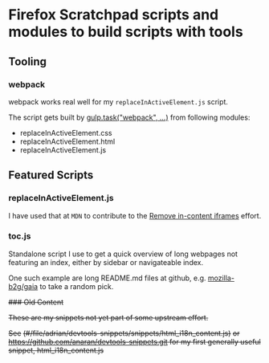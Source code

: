 # Firefox Scratchpad scripts and modules to build scripts with tools

## Tooling

### webpack

webpack works real well for my `replaceInActiveElement.js` script.

The script gets built by [gulp.task("webpack", ...)](gulpfile.js#L4) from following modules:

* replaceInActiveElement.css
* replaceInActiveElement.html
* replaceInActiveElement.js

## Featured Scripts

### replaceInActiveElement.js

I have used that at `MDN` to contribute to the [Remove in-content iframes](https://developer.mozilla.org/en-US/docs/MDN/Plans/Remove_in-content_iframes) effort.

### toc.js

Standalone script I use to get a quick overview of long webpages not featuring an index, either by sidebar or navigateable index.

One such example are long README.md files at github, e.g. [mozilla-b2g/gaia](https://github.com/mozilla-b2g/gaia) to take a random pick.

~~### Old Content~~

~~These are my snippets not yet part of some upstream effort.~~

~~See~~
~~(#/file/adrian/devtools-snippets/snippets/html_i18n_content.js)~~
~~or~~
~~https://github.com/anaran/devtools-snippets.git for my first generally useful snippet, html_i18n_content.js~~
